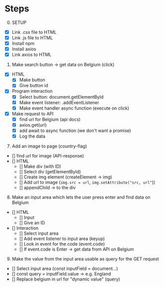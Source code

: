 # Steps

0. SETUP

- [x] Link .css file to HTML
- [x] Link .js file to HTML
- [x] Install npm
- [x] Install axios
- [x] Link axios to HTML

1. Make search button -> get data on Belgium (click)

- [x] HTML
	- [x] Make button
	- [x] Give button id
- [x] Program interaction
	- [X] Select button: document.getElementById
	- [X] Make event listener: .addEventListener
	- [x] Make event handler async function (execute on click)
- [x] Make request to API
	- [x] find url for Belgium (api docs)
	- [x] axios.get(url)
	- [x] add await to async function (we don't want a promise)
	- [x] Log the data

7. Add an image to page (country-flag)

- [] find url for image (API-response)
- [] HTML
	- [] Make div (with ID)
	- [] Select div (getElementById)
	- [] Create img element (createElement -> img)
	- [] Add url to image (`img.src = url`, `img.setAttribute("src, url"`))
	- [] appendChild -> to the div

8. Make an input area which lets the user press enter and find data on Belgium

- [] HTML
	- [] Input
	- [] Give an ID
- [] Interaction
	- [] Select input area
	- [] Add event listener to input area (keyup)
	- [] Look in event for the code (event.code)
	- [] If event.code is Enter -> get data from API on Belgium

9. Make the value from the input area usable as query for the GET request

- [] Select input area (const inputField = document...)
- [] const query = inputField.value -> e.g. England
- [] Replace belgium in url for "dynamic value" (query)